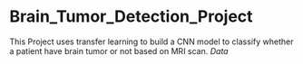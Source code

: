 # Brain_Tumor_Detection_Project
This Project uses transfer learning to build a CNN model to classify whether a patient have brain tumor or not based on MRI scan.
*Data*
